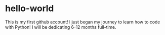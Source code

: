 # hello-world
This is my first github account!
I just began my journey to learn how to code with Python! I will be dedicating 6-12 months full-time. 
